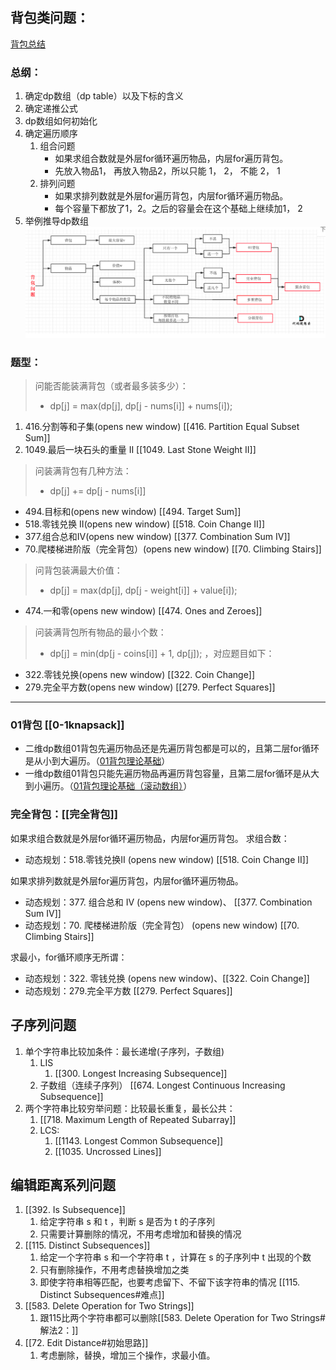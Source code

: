 
## 背包类问题：
[背包总结](https://programmercarl.com/%E8%83%8C%E5%8C%85%E6%80%BB%E7%BB%93%E7%AF%87.html#%E8%83%8C%E5%8C%85%E9%80%92%E6%8E%A8%E5%85%AC%E5%BC%8F)
### 总纲：
1. 确定dp数组（dp table）以及下标的含义
2. 确定递推公式
3. dp数组如何初始化
4. 确定遍历顺序
   1. 组合问题
      - 如果求组合数就是外层for循环遍历物品，内层for遍历背包。
      - 先放入物品1， 再放入物品2，所以只能 1， 2， 不能 2， 1
   2. 排列问题
      - 如果求排列数就是外层for遍历背包，内层for循环遍历物品。
      - 每个容量下都放了1，2。之后的容量会在这个基础上继续加1， 2
5. 举例推导dp数组
![背包](attachment/2023-06-08-22-57-03.png)
### 题型：
> 问能否能装满背包（或者最多装多少）：  
> - dp[j] = max(dp[j], dp[j - nums[i]] + nums[i]); 
1. 416.分割等和子集(opens new window) [[416. Partition Equal Subset Sum]]
2. 1049.最后一块石头的重量 II [[1049. Last Stone Weight II]]

> 问装满背包有几种方法：
> - dp[j] += dp[j - nums[i]] 

- 494.目标和(opens new window) [[494. Target Sum]]
- 518.零钱兑换 II(opens new window) [[518. Coin Change II]]
- 377.组合总和Ⅳ(opens new window) [[377. Combination Sum IV]]
- 70.爬楼梯进阶版（完全背包）(opens new window) [[70. Climbing Stairs]]

> 问背包装满最大价值：
> - dp[j] = max(dp[j], dp[j - weight[i]] + value[i]); 

- 474.一和零(opens new window) [[474. Ones and Zeroes]]

> 问装满背包所有物品的最小个数：
> - dp[j] = min(dp[j - coins[i]] + 1, dp[j]); ，对应题目如下：

- 322.零钱兑换(opens new window) [[322. Coin Change]]
- 279.完全平方数(opens new window) [[279. Perfect Squares]]

---

### 01背包 [[0-1knapsack]]

- 二维dp数组01背包先遍历物品还是先遍历背包都是可以的，且第二层for循环是从小到大遍历。（[01背包理论基础](https://programmercarl.com/%E8%83%8C%E5%8C%85%E7%90%86%E8%AE%BA%E5%9F%BA%E7%A1%8001%E8%83%8C%E5%8C%85-1.html)）
- 一维dp数组01背包只能先遍历物品再遍历背包容量，且第二层for循环是从大到小遍历。（[01背包理论基础（滚动数组）](https://programmercarl.com/%E8%83%8C%E5%8C%85%E7%90%86%E8%AE%BA%E5%9F%BA%E7%A1%8001%E8%83%8C%E5%8C%85-2.html#%E4%B8%80%E7%BB%B4dp%E6%95%B0%E7%BB%84-%E6%BB%9A%E5%8A%A8%E6%95%B0%E7%BB%84)）

### 完全背包：[[完全背包]]
如果求组合数就是外层for循环遍历物品，内层for遍历背包。
求组合数：
- 动态规划：518.零钱兑换II (opens new window) [[518. Coin Change II]]

如果求排列数就是外层for遍历背包，内层for循环遍历物品。
- 动态规划：377. 组合总和 Ⅳ (opens new window)、 [[377. Combination Sum IV]]
- 动态规划：70. 爬楼梯进阶版（完全背包） (opens new window) [[70. Climbing Stairs]]

求最小，for循环顺序无所谓：
- 动态规划：322. 零钱兑换 (opens new window)、[[322. Coin Change]]
- 动态规划：279.完全平方数 [[279. Perfect Squares]]

## 子序列问题
1. 单个字符串比较加条件：最长递增(子序列，子数组)
   1. LIS 
      1. [[300. Longest Increasing Subsequence]]
   2. 子数组（连续子序列） [[674. Longest Continuous Increasing Subsequence]]
2. 两个字符串比较穷举问题：比较最长重复，最长公共：
   1. [[718. Maximum Length of Repeated Subarray]]
   2. LCS:
      1. [[1143. Longest Common Subsequence]]
      2. [[1035. Uncrossed Lines]]

## 编辑距离系列问题
1. [[392. Is Subsequence]]
   1. 给定字符串 s 和 t ，判断 s 是否为 t 的子序列
   2. 只需要计算删除的情况，不用考虑增加和替换的情况
2. [[115. Distinct Subsequences]]
   1. 给定一个字符串 s 和一个字符串 t ，计算在 s 的子序列中 t 出现的个数
   2. 只有删除操作，不用考虑替换增加之类
   3. 即使字符串相等匹配，也要考虑留下、不留下该字符串的情况 [[115. Distinct Subsequences#难点]]
3. [[583. Delete Operation for Two Strings]] 
   1. 跟115比两个字符串都可以删除[[583. Delete Operation for Two Strings#解法2：]]
4. [[72. Edit Distance#初始思路]]
   1. 考虑删除，替换，增加三个操作，求最小值。
